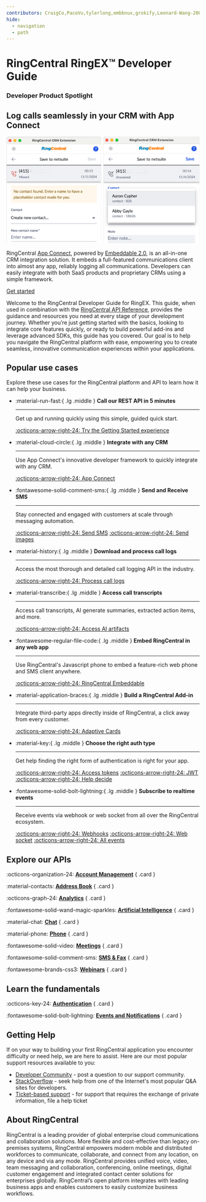 ```yaml
---
contributors: CraigCo,PacoVu,tylerlong,embbnux,grokify,Leonard-Wang-2000,dibyenduroy,howie-chen
hide:
  - navigation
  - path
---
```

# RingCentral RingEX™ Developer Guide

<div class="qs-hero" markdown>
<div class="carousel container">
  <h3>Developer Product Spotlight</h3>
  <h2>Log calls seamlessly in your CRM with App Connect</h2>
  <div class="row">
    <div class="column">
      <img src="./img/app-connect-logging.png" class="d-block mx-lg-auto img-fluid" alt="RingCentral App Connect call logging" loading="lazy">
    </div>
    <div class="column">
      <p>RingCentral <a href="https://ringcentral.github.io/rc-unified-crm-extension/">App Connect</a>, powered by <a href="https://ringcentral.github.io/ringcentral-embeddable/">Embeddable 2.0</a>, is an all-in-one CRM integration solution. It embeds a full-featured communications client into almost any app, reliably logging all communications. Developers can easily integrate with both SaaS products and proprietary CRMs using a simple framework.</p>
      <a class="md-button md-button--primary" href="https://ringcentral.github.io/rc-unified-crm-extension/">Get started</a>
    </div>
  </div>
</div>
</div>

Welcome to the RingCentral Developer Guide for RingEX. This guide, when used in combination with the [RingCentral API Reference](https://developers.ringcentral.com/api-reference/), provides the guidance and resources you need at every stage of your development journey. Whether you’re just getting started with the basics, looking to integrate core features quickly, or ready to build powerful add-ins and leverage advanced SDKs, this guide has you covered. Our goal is to help you navigate the RingCentral platform with ease, empowering you to create seamless, innovative communication experiences within your applications.

## Popular use cases

Explore these use cases for the RingCentral platform and API to learn how it can help your business. 

<div class="grid cards" markdown>

-   :material-run-fast:{ .lg .middle } __Call our REST API in 5 minutes__

    ---

    Get up and running quickly using this simple, guided quick start. 

    [:octicons-arrow-right-24: Try the Getting Started experience](#)

-   :material-cloud-circle:{ .lg .middle } __Integrate with any CRM__

    ---

    Use App Connect's innovative developer framework to quickly integrate with any CRM. 

    [:octicons-arrow-right-24: App Connect](#)

-   :fontawesome-solid-comment-sms:{ .lg .middle } __Send and Receive SMS__

    ---

    Stay connected and engaged with customers at scale through messaging automation.

    [:octicons-arrow-right-24: Send SMS](messaging/sms/sending-sms.md) [:octicons-arrow-right-24: Send images](messaging/sms/sending-images.md)

-   :material-history:{ .lg .middle } __Download and process call logs__

    ---

    Access the most thorough and detailed call logging API in the industry. 

    [:octicons-arrow-right-24: Process call logs](voice/call-log/index.md)


-   :material-transcribe:{ .lg .middle } __Access call transcripts__

    ---

    Access call transcripts, AI generate summaries, extracted action items, and more. 

    [:octicons-arrow-right-24: Access AI artifacts](ai/ringsense.md)

-   :fontawesome-regular-file-code:{ .lg .middle } __Embed RingCentral in any web app__

    ---

    Use RingCentral's Javascript phone to embed a feature-rich web phone and SMS client anywhere. 

    [:octicons-arrow-right-24: RingCentral Embeddable](#)

-   :material-application-braces:{ .lg .middle } __Build a RingCentral Add-in__

    ---

    Integrate third-party apps directly inside of RingCentral, a click away from every customer. 

    [:octicons-arrow-right-24: Adaptive Cards](team-messaging/adaptive-cards/index.md)

<!--
-   :material-fax:{ .lg .middle } __Yes, fax is still a thing__

    ---

    In fact it is *huge*. Some of the largest industries still rely heavily on fax.

    [:octicons-arrow-right-24: Learn how process faxes](messaging/fax/sending-faxes.md)
-->
-   :material-key:{ .lg .middle } __Choose the right auth type__

    ---

    Get help finding the right form of authentication is right for your app. 

    [:octicons-arrow-right-24: Access tokens](#) [:octicons-arrow-right-24: JWT](#) [:octicons-arrow-right-24: Help decide](#) 

-   :fontawesome-solid-bolt-lightning:{ .lg .middle } __Subscribe to realtime events__

    ---

    Receive events via webhook or web socket from all over the RingCentral ecosystem. 

    [:octicons-arrow-right-24: Webhooks](#) [:octicons-arrow-right-24: Web socket](#) [:octicons-arrow-right-24: All events](#)

</div>

## Explore our APIs

<div class="grid" markdown>

:octicons-organization-24: [__Account Management__](account/index.md)
{ .card }

:material-contacts: [__Address Book__](address-book/index.md)
{ .card }

:octicons-graph-24: [__Analytics__](analytics/index.md)
{ .card }

:fontawesome-solid-wand-magic-sparkles: [__Artificial Intelligence__](ai/index.md)
{ .card }

:material-chat: [__Chat__](team-messaging/index.md)
{ .card }

:material-phone: [__Phone__](voice/index.md)
{ .card }

:fontawesome-solid-video: [__Meetings__](video/index.md)
{ .card }

:fontawesome-solid-comment-sms: [__SMS & Fax__](messaging/index.md)
{ .card }

:fontawesome-brands-css3: [__Webinars__](webinar/index.md)
{ .card }

</div>

## Learn the fundamentals

<div class="grid" markdown>

:octicons-key-24: [__Authentication__](authentication/index.md)
{ .card }

:fontawesome-solid-bolt-lightning: [__Events and Notifications__](notifications/index.md)
{ .card }

</div>

## Getting Help

If on your way to building your first RingCentral application you encounter difficulty or need help, we are here to assist. Here are our most popular support resources available to you:

* [Developer Community](https://community.ringcentral.com/developer-platform-apis-integrations-5) - post a question to our support community.
* [StackOverflow](http://stackoverflow.com/questions/tagged/ringcentral) - seek help from one of the Internet's most popular Q&A sites for developers.
* [Ticket-based support](https://developers.ringcentral.com/support/) - for support that requires the exchange of private information, file a help ticket

## About RingCentral

RingCentral is a leading provider of global enterprise cloud communications and collaboration solutions. More flexible and cost-effective than legacy on-premises systems, RingCentral empowers modern mobile and distributed workforces to communicate, collaborate, and connect from any location, on any device and via any mode. RingCentral provides unified voice, video, team messaging and collaboration, conferencing, online meetings, digital customer engagement and integrated contact center solutions for enterprises globally. RingCentral’s open platform integrates with leading business apps and enables customers to easily customize business workflows.
